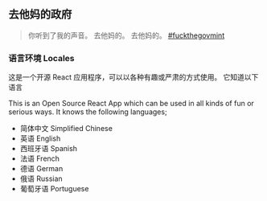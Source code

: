 
## 去他妈的政府

> 你听到了我的声音。 去他妈的。 去他妈的。
[#fuckthegovmint](https://www.google.com/search?q=fuckthegovmint&oq=fuckthegovmint)

### 语言环境 Locales

这是一个开源 React 应用程序，可以以各种有趣或严肃的方式使用。 它知道以下语言

This is an Open Source React App which can be used in all kinds of fun or serious ways. It knows the following languages;

- 简体中文 Simplified Chinese
- 英语 English
- 西班牙语 Spanish
- 法语 French
- 德语 German
- 俄语 Russian
- 葡萄牙语 Portuguese